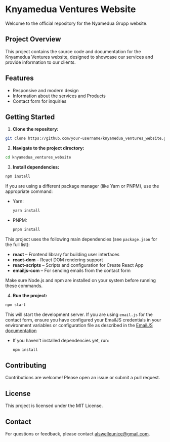 # Knyamedua Ventures Website

Welcome to the official repository for the Nyamedua Grupp website.

## Project Overview

This project contains the source code and documentation for the Knyamedua Ventures website, designed to showcase our services and provide information to our clients.

## Features

- Responsive and modern design
- Information about the services and Products
- Contact form for inquiries

## Getting Started

1. **Clone the repository:**
  ```bash
  git clone https://github.com/your-username/knyamedua_ventures_website.git
  ```
2. **Navigate to the project directory:**
  ```bash
  cd knyamedua_ventures_website
  ```
3. **Install dependencies:**  
  ```bash
  npm install
  ```
  If you are using a different package manager (like Yarn or PNPM), use the appropriate command:

  - Yarn:
    ```bash
    yarn install
    ```
  - PNPM:
    ```bash
    pnpm install
    ```
  This project uses the following main dependencies (see `package.json` for the full list):

  - **react** – Frontend library for building user interfaces
  - **react-dom** – React DOM rendering support
  - **react-scripts** – Scripts and configuration for Create React App
  - **emailjs-com** – For sending emails from the contact form

  Make sure Node.js and npm are installed on your system before running these commands.

4. **Run the project:**  
  ```bash
  npm start
  ```
  This will start the development server. If you are using `email.js` for the contact form, ensure you have configured your EmailJS credentials in your environment variables or configuration file as described in the [EmailJS documentation](https://www.emailjs.com/docs/)

  - If you haven't installed dependencies yet, run:
    ```bash
    npm install
    ```

## Contributing

Contributions are welcome! Please open an issue or submit a pull request.

## License

This project is licensed under the MIT License.

## Contact

For questions or feedback, please contact [alswelleunice@gmail.com](mailto:alswelleunice@gmail.com).